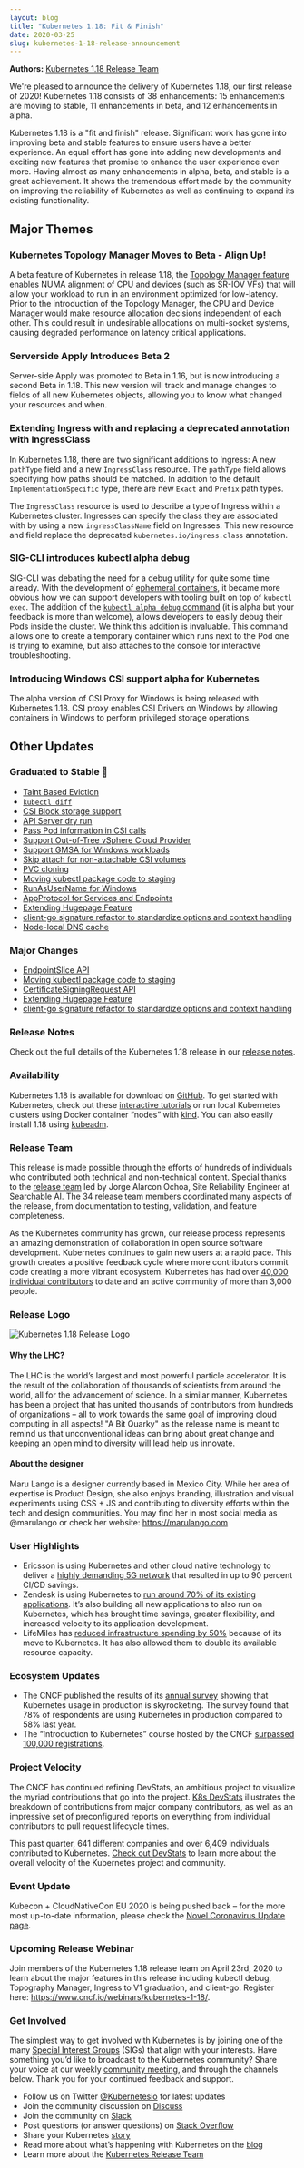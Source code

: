 ```yaml
---
layout: blog
title: "Kubernetes 1.18: Fit & Finish"
date: 2020-03-25
slug: kubernetes-1-18-release-announcement
---
```


**Authors:**
[Kubernetes 1.18 Release Team](https://github.com/kubernetes/sig-release/blob/master/releases/release-1.18/release_team.md)

We're pleased to announce the delivery of Kubernetes 1.18, our first release of
2020! Kubernetes 1.18 consists of 38 enhancements: 15 enhancements are moving to
stable, 11 enhancements in beta, and 12 enhancements in alpha.

Kubernetes 1.18 is a "fit and finish" release. Significant work has gone into
improving beta and stable features to ensure users have a better experience. An
equal effort has gone into adding new developments and exciting new features
that promise to enhance the user experience even more. Having almost as many
enhancements in alpha, beta, and stable is a great achievement. It shows the
tremendous effort made by the community on improving the reliability of
Kubernetes as well as continuing to expand its existing functionality.

## Major Themes

### Kubernetes Topology Manager Moves to Beta - Align Up!

A beta feature of Kubernetes in release 1.18, the
[Topology Manager feature](https://github.com/nolancon/website/blob/f4200307260ea3234540ef13ed80de325e1a7267/content/en/docs/tasks/administer-cluster/topology-manager.md)
enables NUMA alignment of CPU and devices (such as SR-IOV VFs) that will allow
your workload to run in an environment optimized for low-latency. Prior to the
introduction of the Topology Manager, the CPU and Device Manager would make
resource allocation decisions independent of each other. This could result in
undesirable allocations on multi-socket systems, causing degraded performance on
latency critical applications.

### Serverside Apply Introduces Beta 2

Server-side Apply was promoted to Beta in 1.16, but is now introducing a second
Beta in 1.18. This new version will track and manage changes to fields of all
new Kubernetes objects, allowing you to know what changed your resources and
when.

### Extending Ingress with and replacing a deprecated annotation with IngressClass

In Kubernetes 1.18, there are two significant additions to Ingress: A new
`pathType` field and a new `IngressClass` resource. The `pathType` field allows
specifying how paths should be matched. In addition to the default
`ImplementationSpecific` type, there are new `Exact` and `Prefix` path types.

The `IngressClass` resource is used to describe a type of Ingress within a
Kubernetes cluster. Ingresses can specify the class they are associated with by
using a new `ingressClassName` field on Ingresses. This new resource and field
replace the deprecated `kubernetes.io/ingress.class` annotation.

### SIG-CLI introduces kubectl alpha debug

SIG-CLI was debating the need for a debug utility for quite some time already.
With the development of
[ephemeral containers](https://kubernetes.io/docs/concepts/workloads/pods/ephemeral-containers/),
it became more obvious how we can support developers with tooling built on top
of `kubectl exec`. The addition of the
[`kubectl alpha debug` command](https://github.com/kubernetes/enhancements/blob/master/keps/sig-cli/20190805-kubectl-debug.md)
(it is alpha but your feedback is more than welcome), allows developers to
easily debug their Pods inside the cluster. We think this addition is
invaluable. This command allows one to create a temporary container which runs
next to the Pod one is trying to examine, but also attaches to the console for
interactive troubleshooting.

### Introducing Windows CSI support alpha for Kubernetes

The alpha version of CSI Proxy for Windows is being released with Kubernetes
1.18. CSI proxy enables CSI Drivers on Windows by allowing containers in Windows
to perform privileged storage operations.

## Other Updates

### Graduated to Stable 💯

- [Taint Based Eviction](https://github.com/kubernetes/enhancements/issues/166)
- [`kubectl diff`](https://github.com/kubernetes/enhancements/issues/491)
- [CSI Block storage support](https://github.com/kubernetes/enhancements/issues/565)
- [API Server dry run](https://github.com/kubernetes/enhancements/issues/576)
- [Pass Pod information in CSI calls](https://github.com/kubernetes/enhancements/issues/603)
- [Support Out-of-Tree vSphere Cloud Provider](https://github.com/kubernetes/enhancements/issues/670)
- [Support GMSA for Windows workloads](https://github.com/kubernetes/enhancements/issues/689)
- [Skip attach for non-attachable CSI volumes](https://github.com/kubernetes/enhancements/issues/770)
- [PVC cloning](https://github.com/kubernetes/enhancements/issues/989)
- [Moving kubectl package code to staging](https://github.com/kubernetes/enhancements/issues/1020)
- [RunAsUserName for Windows](https://github.com/kubernetes/enhancements/issues/1043)
- [AppProtocol for Services and Endpoints](https://github.com/kubernetes/enhancements/issues/1507)
- [Extending Hugepage Feature](https://github.com/kubernetes/enhancements/issues/1539)
- [client-go signature refactor to standardize options and context handling](https://github.com/kubernetes/enhancements/issues/1601)
- [Node-local DNS cache](https://github.com/kubernetes/enhancements/issues/1024)

### Major Changes

- [EndpointSlice API](https://github.com/kubernetes/enhancements/issues/752)
- [Moving kubectl package code to staging](https://github.com/kubernetes/enhancements/issues/1020)
- [CertificateSigningRequest API](https://github.com/kubernetes/enhancements/issues/1513)
- [Extending Hugepage Feature](https://github.com/kubernetes/enhancements/issues/1539)
- [client-go signature refactor to standardize options and context handling](https://github.com/kubernetes/enhancements/issues/1601)

### Release Notes

Check out the full details of the Kubernetes 1.18 release in our
[release notes](https://github.com/kubernetes/kubernetes/blob/master/CHANGELOG/CHANGELOG-1.18.md).

### Availability

Kubernetes 1.18 is available for download on
[GitHub](https://github.com/kubernetes/kubernetes/releases/tag/v1.18.0). To get
started with Kubernetes, check out these
[interactive tutorials](https://kubernetes.io/docs/tutorials/) or run local
Kubernetes clusters using Docker container “nodes” with
[kind](https://kind.sigs.k8s.io/). You can also easily install 1.18 using
[kubeadm](https://kubernetes.io/docs/setup/independent/create-cluster-kubeadm/).

### Release Team

This release is made possible through the efforts of hundreds of individuals who
contributed both technical and non-technical content. Special thanks to the
[release team](https://github.com/kubernetes/sig-release/blob/master/releases/release-1.18/release_team.md)
led by Jorge Alarcon Ochoa, Site Reliability Engineer at Searchable AI. The 34
release team members coordinated many aspects of the release, from documentation
to testing, validation, and feature completeness.

As the Kubernetes community has grown, our release process represents an amazing
demonstration of collaboration in open source software development. Kubernetes
continues to gain new users at a rapid pace. This growth creates a positive
feedback cycle where more contributors commit code creating a more vibrant
ecosystem. Kubernetes has had over
[40,000 individual contributors](https://k8s.devstats.cncf.io/d/24/overall-project-statistics?orgId=1)
to date and an active community of more than 3,000 people.

### Release Logo

![Kubernetes 1.18 Release Logo](/images/blog/2020-03-25-kubernetes-1.18-release-announcement/release-logo.png)

#### Why the LHC?

The LHC is the world’s largest and most powerful particle accelerator. It is the
result of the collaboration of thousands of scientists from around the world,
all for the advancement of science. In a similar manner, Kubernetes has been a
project that has united thousands of contributors from hundreds of organizations
– all to work towards the same goal of improving cloud computing in all aspects!
"A Bit Quarky" as the release name is meant to remind us that unconventional
ideas can bring about great change and keeping an open mind to diversity will
lead help us innovate.

#### About the designer

Maru Lango is a designer currently based in Mexico City. While her area of
expertise is Product Design, she also enjoys branding, illustration and visual
experiments using CSS + JS and contributing to diversity efforts within the tech
and design communities. You may find her in most social media as @marulango or
check her website: https://marulango.com

### User Highlights

- Ericsson is using Kubernetes and other cloud native technology to deliver a
  [highly demanding 5G network](https://www.cncf.io/case-study/ericsson/) that
  resulted in up to 90 percent CI/CD savings.
- Zendesk is using Kubernetes to
  [run around 70% of its existing applications](https://www.cncf.io/case-study/zendesk/).
  It’s also building all new applications to also run on Kubernetes, which has
  brought time savings, greater flexibility, and increased velocity to its
  application development.
- LifeMiles has
  [reduced infrastructure spending by 50%](https://www.cncf.io/case-study/lifemiles/)
  because of its move to Kubernetes. It has also allowed them to double its
  available resource capacity.

### Ecosystem Updates

- The CNCF published the results of its
  [annual survey](https://www.cncf.io/blog/2020/03/04/2019-cncf-survey-results-are-here-deployments-are-growing-in-size-and-speed-as-cloud-native-adoption-becomes-mainstream/)
  showing that Kubernetes usage in production is skyrocketing. The survey found
  that 78% of respondents are using Kubernetes in production compared to 58%
  last year.
- The “Introduction to Kubernetes” course hosted by the CNCF
  [surpassed 100,000 registrations](https://www.cncf.io/announcement/2020/01/28/cloud-native-computing-foundation-announces-introduction-to-kubernetes-course-surpasses-100000-registrations/).

### Project Velocity

The CNCF has continued refining DevStats, an ambitious project to visualize the
myriad contributions that go into the project.
[K8s DevStats](https://k8s.devstats.cncf.io/d/12/dashboards?orgId=1) illustrates
the breakdown of contributions from major company contributors, as well as an
impressive set of preconfigured reports on everything from individual
contributors to pull request lifecycle times.

This past quarter, 641 different companies and over 6,409 individuals
contributed to Kubernetes.
[Check out DevStats](https://k8s.devstats.cncf.io/d/11/companies-contributing-in-repository-groups?orgId=1&var-period=m&var-repogroup_name=All)
to learn more about the overall velocity of the Kubernetes project and
community.

### Event Update

Kubecon + CloudNativeCon EU 2020 is being pushed back – for the more most
up-to-date information, please check the
[Novel Coronavirus Update page](https://events.linuxfoundation.org/kubecon-cloudnativecon-europe/attend/novel-coronavirus-update/).

### Upcoming Release Webinar

Join members of the Kubernetes 1.18 release team on April 23rd, 2020 to learn
about the major features in this release including kubectl debug, Topography
Manager, Ingress to V1 graduation, and client-go. Register here:
https://www.cncf.io/webinars/kubernetes-1-18/.

### Get Involved

The simplest way to get involved with Kubernetes is by joining one of the many
[Special Interest Groups](https://github.com/kubernetes/community/blob/master/sig-list.md)
(SIGs) that align with your interests. Have something you’d like to broadcast to
the Kubernetes community? Share your voice at our weekly
[community meeting](https://github.com/kubernetes/community/tree/master/communication),
and through the channels below. Thank you for your continued feedback and
support.

- Follow us on Twitter [@Kubernetesio](https://twitter.com/kubernetesio) for
  latest updates
- Join the community discussion on [Discuss](https://discuss.kubernetes.io/)
- Join the community on [Slack](http://slack.k8s.io/)
- Post questions (or answer questions) on
  [Stack Overflow](http://stackoverflow.com/questions/tagged/kubernetes)
- Share your Kubernetes
  [story](https://docs.google.com/a/linuxfoundation.org/forms/d/e/1FAIpQLScuI7Ye3VQHQTwBASrgkjQDSS5TP0g3AXfFhwSM9YpHgxRKFA/viewform)
- Read more about what’s happening with Kubernetes on the
  [blog](https://kubernetes.io/blog/)
- Learn more about the
  [Kubernetes Release Team](https://github.com/kubernetes/sig-release/tree/master/release-team)
